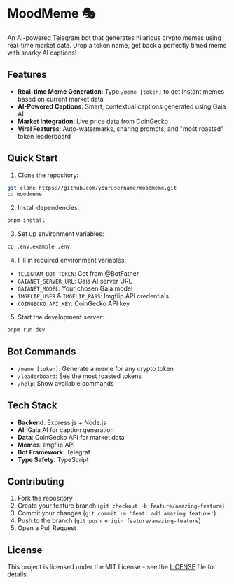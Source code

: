 # MoodMeme 🎭

An AI-powered Telegram bot that generates hilarious crypto memes using real-time market data. Drop a token name, get back a perfectly timed meme with snarky AI captions!

## Features

- **Real-time Meme Generation**: Type `/meme [token]` to get instant memes based on current market data
- **AI-Powered Captions**: Smart, contextual captions generated using Gaia AI
- **Market Integration**: Live price data from CoinGecko
- **Viral Features**: Auto-watermarks, sharing prompts, and "most roasted" token leaderboard

## Quick Start

1. Clone the repository:
```bash
git clone https://github.com/yourusername/moodmeme.git
cd moodmeme
```

2. Install dependencies:
```bash
pnpm install
```

3. Set up environment variables:
```bash
cp .env.example .env
```

4. Fill in required environment variables:
- `TELEGRAM_BOT_TOKEN`: Get from @BotFather
- `GAIANET_SERVER_URL`: Gaia AI server URL
- `GAIANET_MODEL`: Your chosen Gaia model
- `IMGFLIP_USER` & `IMGFLIP_PASS`: Imgflip API credentials
- `COINGECKO_API_KEY`: CoinGecko API key

5. Start the development server:
```bash
pnpm run dev
```

## Bot Commands

- `/meme [token]`: Generate a meme for any crypto token
- `/leaderboard`: See the most roasted tokens
- `/help`: Show available commands

## Tech Stack

- **Backend**: Express.js + Node.js
- **AI**: Gaia AI for caption generation
- **Data**: CoinGecko API for market data
- **Memes**: Imgflip API
- **Bot Framework**: Telegraf
- **Type Safety**: TypeScript

## Contributing

1. Fork the repository
2. Create your feature branch (`git checkout -b feature/amazing-feature`)
3. Commit your changes (`git commit -m 'feat: add amazing feature'`)
4. Push to the branch (`git push origin feature/amazing-feature`)
5. Open a Pull Request

## License

This project is licensed under the MIT License - see the [LICENSE](LICENSE) file for details.